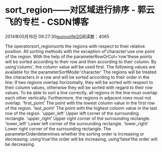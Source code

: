
# sort_region——对区域进行排序 - 郭云飞的专栏 - CSDN博客


2014年05月16日 09:27:30[guoyunfei20](https://me.csdn.net/guoyunfei20)阅读数：4065


The operatorsort_regionsorts the regions with respect to their relative position. All
 sorting methods with the exception of'character'use one point of the region. With the help of the parameterRowOrCol='row'these points will be sorted according to their row and then according to their column. By using'column', the column value will be used first. The following values are available for the parameterSortMode:'character'
The regions will be treated like characters in a row and will be sorted according to their order in the line: If two regions overlap horizontally, they will be sorted with respect to their column
 values, otherwise they will be sorted with regard to their row values. To be able to sort a line correctly, all regions in the line must overlap each other vertically. Furthermore, the regions in adjacent rows must not overlap.
'first_point'
The point with the lowest column value in the first row of the region.
'last_point'
The point with the highest column value in the last row of the region.
'upper_left'
Upper left corner of the surrounding rectangle.
'upper_right'
Upper right corner of the surrounding rectangle.
'lower_left'
Lower left corner of the surrounding rectangle.
'lower_right'
Lower right corner of the surrounding rectangle.
The parameterOrderdetermines
 whether the sorting order is increasing or decreasing: using'true'the order will be increasing, using'false'the order will be decreasing.

